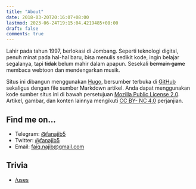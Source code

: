 ```yaml
---
title: "About"
date: 2018-03-20T20:16:07+08:00
lastmod: 2023-06-24T19:15:04.4219485+08:00
draft: false
comments: true
---
```


Lahir pada tahun 1997, berlokasi di Jombang. Seperti teknologi digital, penuh minat pada hal-hal baru, bisa menulis sedikit kode, ingin belajar segalanya, tapi ~~tidak~~ belum mahir dalam apapun. Sesekali ~~bermain game~~ membaca webtoon dan mendengarkan musik.

Situs ini dibangun menggunakan [Hugo](https://gohugo.io/), bersumber terbuka di [GitHub](https://github.com/fanajib5/hugo-site) sekaligus dengan file sumber Markdown artikel. Anda dapat menggunakan kode sumber situs ini di bawah persetujuan [Mozilla Public License 2.0](https://opensource.org/license/mpl-2-0/). Artikel, gambar, dan konten lainnya mengikuti [CC BY- NC 4.0](https://creativecommons.org/licenses/by-nc/4.0/deed.zh) perjanjian.

## Find me on…

* Telegram: [@fanajib5](http://t.me/fanajib5)
* Twitter: [@fanajib5](https://twitter.com/fanajib5)
* Email: [faiq.najib@gmail.com](mailto:faiq.najib@gmail.com)

## Trivia

* [/uses](/uses)
